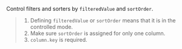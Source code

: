 Control filters and sorters by `filteredValue` and `sortOrder`.

> 1. Defining `filteredValue` or `sortOrder` means that it is in the controlled mode.
> 2. Make sure `sortOrder` is assigned for only one column.
> 3. `column.key` is required.